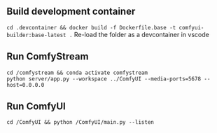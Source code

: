 ## Build development container
`cd .devcontainer && docker build -f Dockerfile.base -t comfyui-builder:base-latest .`
Re-load the folder as a devcontainer in vscode

## Run ComfyStream
```
cd /comfystream && conda activate comfystream
python server/app.py --workspace ../ComfyUI --media-ports=5678 --host=0.0.0.0
```

## Run ComfyUI
`cd /ComfyUI && python /ComfyUI/main.py --listen`